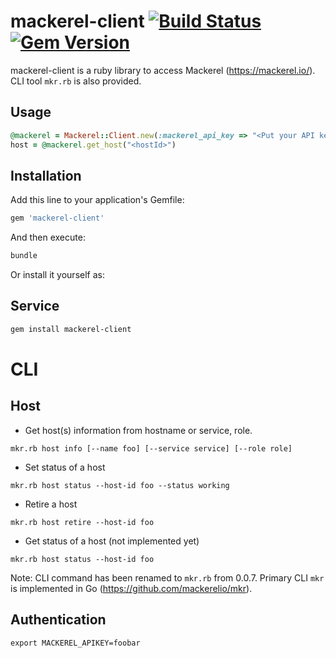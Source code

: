 # mackerel-client [![Build Status](https://travis-ci.org/mackerelio/mackerel-client-ruby.svg?branch=master)](https://travis-ci.org/mackerelio/mackerel-client-ruby) [![Gem Version](https://badge.fury.io/rb/mackerel-client.png)](http://badge.fury.io/rb/mackerel-client)

mackerel-client is a ruby library to access Mackerel (https://mackerel.io/). CLI tool `mkr.rb` is also provided.

## Usage

```ruby
@mackerel = Mackerel::Client.new(:mackerel_api_key => "<Put your API key>")
host = @mackerel.get_host("<hostId>")
```

## Installation

Add this line to your application's Gemfile:

```ruby
gem 'mackerel-client'
```

And then execute:

```sh
bundle
```

Or install it yourself as:
## Service
 
```sh
gem install mackerel-client
```

# CLI

## Host

* Get host(s) information from hostname or service, role.
```
mkr.rb host info [--name foo] [--service service] [--role role]
```

* Set status of a host
```
mkr.rb host status --host-id foo --status working
```

* Retire a host
```
mkr.rb host retire --host-id foo
```

* Get status of a host (not implemented yet)
```
mkr.rb host status --host-id foo
```

Note: CLI command has been renamed to `mkr.rb` from 0.0.7.
Primary CLI `mkr` is implemented in Go (https://github.com/mackerelio/mkr).

## Authentication
```
export MACKEREL_APIKEY=foobar
```
